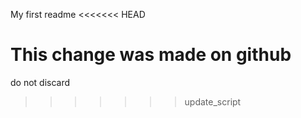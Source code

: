 My first readme
<<<<<<< HEAD

This change was made on github
=======
do not discard
>>>>>>> update_script
